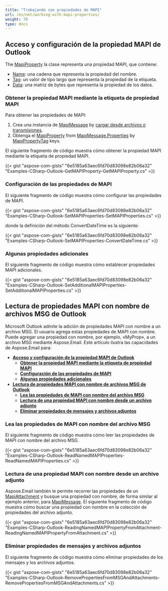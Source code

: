 ```yaml
---
title: "Trabajando con propiedades de MAPI"
url: /es/net/working-with-mapi-properties/
weight: 70
type: docs
---
```



## **Acceso y configuración de la propiedad MAPI de Outlook**

The [MapiProperty](https://reference.aspose.com/email/net/aspose.email.mapi/mapiproperty/) la clase representa una propiedad MAPI, que contiene:

- [Name](https://reference.aspose.com/email/net/aspose.email.mapi/mapiproperty/name/): una cadena que representa la propiedad del nombre.
- [Tag](https://reference.aspose.com/email/net/aspose.email.mapi/mapiproperty/tag/): un valor de tipo largo que representa la propiedad de la etiqueta.
- [Data](https://reference.aspose.com/email/net/aspose.email.mapi/mapiproperty/data/): una matriz de bytes que representa la propiedad de los datos.
 
### **Obtener la propiedad MAPI mediante la etiqueta de propiedad MAPI**

Para obtener las propiedades de MAPI:

1. Crea una instancia de [MapiMessage](https://reference.aspose.com/email/net/aspose.email.mapi/mapimessage/) by [cargar desde archivos o transmisiones](https://docs.aspose.com/email/es/net/loading-viewing-and-parsing-msg-file/#loading-from-stream).
2. Obtenga el [MapiProperty](https://reference.aspose.com/email/net/aspose.email.mapi/mapiproperty/) from [MapiMessage.Properties](https://reference.aspose.com/email/net/aspose.email.mapi/mapiproperty/) by [MapiPropertyTag](https://reference.aspose.com/email/net/aspose.email.mapi/mapipropertytag/) keys.

El siguiente fragmento de código muestra cómo obtener la propiedad MAPI mediante la etiqueta de propiedad MAPI.

{{< gist "aspose-com-gists" "6e5185a63aec6fd70d83098e82b06a32" "Examples-CSharp-Outlook-GetMAPIProperty-GetMAPIProperty.cs" >}}

### **Configuración de las propiedades de MAPI**

El siguiente fragmento de código muestra cómo configurar las propiedades de MAPI.

{{< gist "aspose-com-gists" "6e5185a63aec6fd70d83098e82b06a32" "Examples-CSharp-Outlook-SetMAPIProperties-SetMAPIProperties.cs" >}}

donde la definición del método ConvertDateTime es la siguiente:

{{< gist "aspose-com-gists" "6e5185a63aec6fd70d83098e82b06a32" "Examples-CSharp-Outlook-SetMAPIProperties-ConvertDateTime.cs" >}}

### **Algunas propiedades adicionales**

El siguiente fragmento de código muestra cómo establecer propiedades MAPI adicionales.

{{< gist "aspose-com-gists" "6e5185a63aec6fd70d83098e82b06a32" "Examples-CSharp-Outlook-SetAdditionalMAPIProperties-SetAdditionalMAPIProperties.cs" >}}

## **Lectura de propiedades MAPI con nombre de archivos MSG de Outlook**

Microsoft Outlook admite la adición de propiedades MAPI con nombre a un archivo MSG. El usuario agrega estas propiedades de MAPI con nombre. Puede agregar una propiedad con nombre, por ejemplo, «MyProp», a un archivo MSG mediante Aspose.Email. Este artículo ilustra las capacidades de Aspose.Email para:

- [**Acceso y configuración de la propiedad MAPI de Outlook**](#accessing-and-setting-outlook-mapi-property)
  - [**Obtener la propiedad MAPI mediante la etiqueta de propiedad MAPI**](#getting-mapi-property-using-the-mapi-property-tag)
  - [**Configuración de las propiedades de MAPI**](#setting-mapi-properties)
  - [**Algunas propiedades adicionales**](#some-additional-properties)
- [**Lectura de propiedades MAPI con nombre de archivos MSG de Outlook**](#reading-named-mapi-properties-from-outlook-msg-files)
  - [**Lea las propiedades de MAPI con nombre del archivo MSG**](#read-named-mapi-properties-from-msg-file)
  - [**Lectura de una propiedad MAPI con nombre desde un archivo adjunto**](#reading-named-mapi-property-from-attachment)
  - [**Eliminar propiedades de mensajes y archivos adjuntos**](#remove-properties-from-msgs-and-attachments)
 
### **Lea las propiedades de MAPI con nombre del archivo MSG**

El siguiente fragmento de código muestra cómo leer las propiedades de MAPI con nombre del archivo MSG.

{{< gist "aspose-com-gists" "6e5185a63aec6fd70d83098e82b06a32" "Examples-CSharp-Outlook-ReadNamedMAPIProperties-ReadNamedMAPIProperties.cs" >}}

### **Lectura de una propiedad MAPI con nombre desde un archivo adjunto**

Aspose.Email también le permite recorrer las propiedades de un [MapiAttachment](https://reference.aspose.com/email/net/aspose.email.mapi/mapiattachment/) y busque una propiedad con nombre, de forma similar al ejemplo anterior, para [MapiMessage](https://reference.aspose.com/email/net/aspose.email.mapi/mapimessage/). El siguiente fragmento de código muestra cómo buscar una propiedad con nombre en la colección de propiedades del archivo adjunto.

{{< gist "aspose-com-gists" "6e5185a63aec6fd70d83098e82b06a32" "Examples-CSharp-Outlook-ReadingNamedMAPIPropertyFromAttachment-ReadingNamedMAPIPropertyFromAttachment.cs" >}}

### **Eliminar propiedades de mensajes y archivos adjuntos**

El siguiente fragmento de código muestra cómo eliminar propiedades de los mensajes y los archivos adjuntos.

{{< gist "aspose-com-gists" "6e5185a63aec6fd70d83098e82b06a32" "Examples-CSharp-Outlook-RemovePropertiesFromMSGAndAttachments-RemovePropertiesFromMSGAndAttachments.cs" >}}
